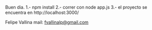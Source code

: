 Buen dia. 
1.- npm install
2.- correr con node app.js
3.- el proyecto se encuentra en http://localhost:3000/

Felipe Vallina
mail: fvallinalp@gmail.com
